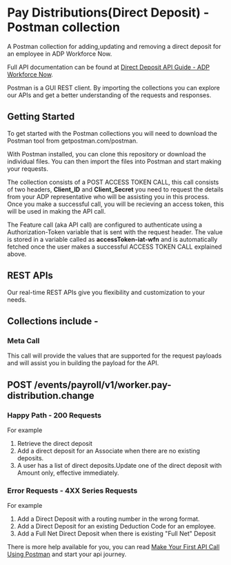 

# **Pay Distributions(Direct Deposit) - Postman collection**

A Postman collection for adding,updating and removing a direct deposit for an employee in ADP Workforce Now.

Full API documentation can be found at [Direct Deposit API Guide - ADP Workforce Now](https://developers.adp.com/services/elasticsearch/articles/guides/b2643bb55850f43f51e4ade943cc1715b6a69439/doc/DirectDepositAPIGuide-ADPWorkforceNow.pdf).

Postman is a GUI REST client. By importing the collections you can explore our APIs and get a better understanding of the requests and responses.

## Getting Started

To get started with the Postman collections you will need to download the Postman tool from getpostman.com/postman.

With Postman installed, you can clone this repository or download the individual files. You can then import the files into Postman and start making your requests.

The collection consists of a POST ACCESS TOKEN CALL, this call consists of two headers, **Client_ID** and **Client_Secret** you need to request the details from your ADP representative who will be assisting you in this process. Once you make a successful call, you will be recieving an access token, this will be used in making the API call.    

The Feature call (aka API call) are configured to authenticate using a Authorization-Token variable that is sent with the request header. The value is stored in a variable called as **accessToken-iat-wfn** and is automatically fetched once the user makes a successful ACCESS TOKEN CALL explained above.

## REST APIs

Our real-time REST APIs give you flexibility and customization to your needs.

## Collections include -

### Meta Call

This call will provide the values that are supported for the request payloads and will assist you in building the payload for the API.

## POST /events/payroll/v1/worker.pay-distribution.change

### Happy Path - 200 Requests
For example
 
1. Retrieve the direct deposit
2. Add a direct deposit for an Associate when there are no existing deposits. 
3. A user has a list of direct deposits.Update one of the direct deposit with Amount only, effective immediately.



### Error Requests - 4XX Series Requests
For example

1. Add a Direct Deposit with a routing number in the wrong format.
2. Add a Direct Deposit for an existing Deduction Code for an employee.
3. Add a Full Net Direct Deposit when there is existing "Full Net" Deposit


There is more help available for you, you can read [Make Your First API Call Using Postman](https://developers.adp.com/services/elasticsearch/articles/general/a20954ea9cb1ee5210dab5d9b3a3e5fc56f27953/doc/MakeYourFirstAPICallUsingPostman.pdf) and start your api journey.
